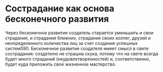 # Сострадание как основа бесконечного развития

Через бесконечное развитие создатель старается уменьшить и свои страдания, и страдания ближних, страдания своих коллег, друзей и неопределенного количества лиц за счет создания успешных систем590. Бесконечное развитие создателя имеет смысл в свете сострадания: создателю не страшна скука, потому что на свете всегда будет много страданий (неудовлетворенностей) и, соответственно, будет куда приложить свое жизненное мастерство.

